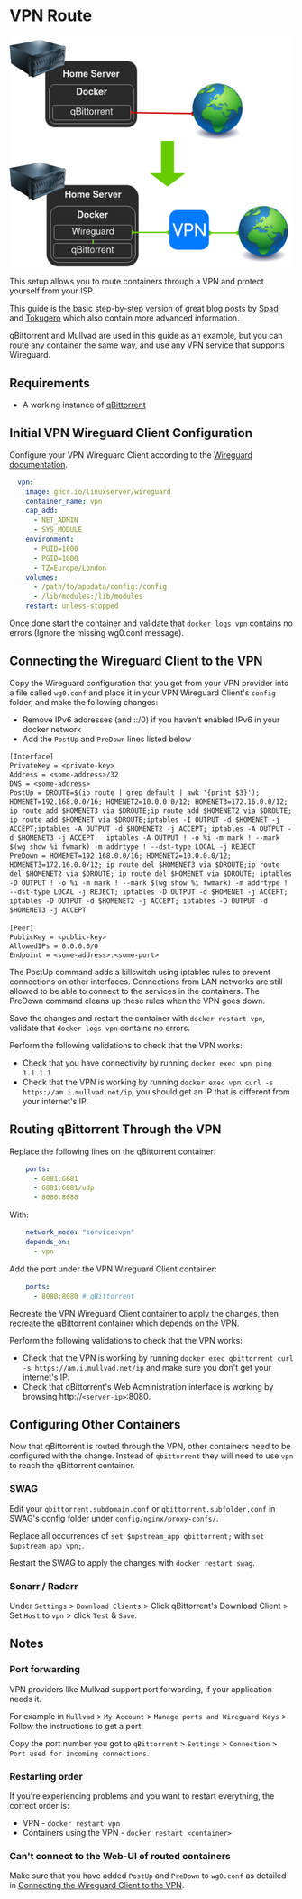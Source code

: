 # VPN Route
![VPN](images/vpn.png)

This setup allows you to route containers through a VPN and protect yourself from your ISP.

This guide is the basic step-by-step version of great blog posts by [Spad](https://spad.uk/wireguard-as-a-vpn-client-in-docker-using-pia/) and [Tokugero](https://bs.tokugero.com/books/wireguard/page/docker-compose-with-mullvad-wireguard-arbitrary-service) which also contain more advanced information.

qBittorrent and Mullvad are used in this guide as an example, but you can route any container the same way, and use any VPN service that supports Wireguard.

## Requirements

- A working instance of [qBittorrent](https://github.com/linuxserver/docker-qbittorrent)

## Initial VPN Wireguard Client Configuration

Configure your VPN Wireguard Client according to the [Wireguard documentation](https://github.com/linuxserver/docker-wireguard).

```YAML
  vpn:
    image: ghcr.io/linuxserver/wireguard
    container_name: vpn
    cap_add:
      - NET_ADMIN
      - SYS_MODULE
    environment:
      - PUID=1000
      - PGID=1000
      - TZ=Europe/London
    volumes:
      - /path/to/appdata/config:/config
      - /lib/modules:/lib/modules
    restart: unless-stopped
```

Once done start the container and validate that `docker logs vpn` contains no errors (Ignore the missing wg0.conf message).

## Connecting the Wireguard Client to the VPN

Copy the Wireguard configuration that you get from your VPN provider into a file called `wg0.conf` and place it in your VPN Wireguard Client's `config` folder, and make the following changes:

- Remove IPv6 addresses (and ::/0) if you haven't enabled IPv6 in your docker network
- Add the `PostUp` and `PreDown` lines listed below
```Nginx
[Interface]
PrivateKey = <private-key>
Address = <some-address>/32
DNS = <some-address>
PostUp = DROUTE=$(ip route | grep default | awk '{print $3}'); HOMENET=192.168.0.0/16; HOMENET2=10.0.0.0/12; HOMENET3=172.16.0.0/12; ip route add $HOMENET3 via $DROUTE;ip route add $HOMENET2 via $DROUTE; ip route add $HOMENET via $DROUTE;iptables -I OUTPUT -d $HOMENET -j ACCEPT;iptables -A OUTPUT -d $HOMENET2 -j ACCEPT; iptables -A OUTPUT -d $HOMENET3 -j ACCEPT;  iptables -A OUTPUT ! -o %i -m mark ! --mark $(wg show %i fwmark) -m addrtype ! --dst-type LOCAL -j REJECT
PreDown = HOMENET=192.168.0.0/16; HOMENET2=10.0.0.0/12; HOMENET3=172.16.0.0/12; ip route del $HOMENET3 via $DROUTE;ip route del $HOMENET2 via $DROUTE; ip route del $HOMENET via $DROUTE; iptables -D OUTPUT ! -o %i -m mark ! --mark $(wg show %i fwmark) -m addrtype ! --dst-type LOCAL -j REJECT; iptables -D OUTPUT -d $HOMENET -j ACCEPT; iptables -D OUTPUT -d $HOMENET2 -j ACCEPT; iptables -D OUTPUT -d $HOMENET3 -j ACCEPT

[Peer]
PublicKey = <public-key>
AllowedIPs = 0.0.0.0/0
Endpoint = <some-address>:<some-port>
```
The PostUp command adds a killswitch using iptables rules to prevent connections on other interfaces. Connections from LAN networks are still allowed to be able to connect to the services in the containers.
The PreDown command cleans up these rules when the VPN goes down.

Save the changes and restart the container with `docker restart vpn`, validate that `docker logs vpn` contains no errors.

Perform the following validations to check that the VPN works:

- Check that you have connectivity by running `docker exec vpn ping 1.1.1.1`
- Check that the VPN is working by running `docker exec vpn curl -s https://am.i.mullvad.net/ip`, you should get an IP that is different from your internet's IP.

## Routing qBittorrent Through the VPN

Replace the following lines on the qBittorrent container:

```YAML
    ports:
      - 6881:6881
      - 6881:6881/udp
      - 8080:8080
```

With:

```YAML
    network_mode: "service:vpn"
    depends_on:
      - vpn
```

Add the port under the VPN Wireguard Client container:

```YAML
    ports:
      - 8080:8080 # qBittorrent
```

Recreate the VPN Wireguard Client container to apply the changes, then recreate the qBittorrent container which depends on the VPN.

Perform the following validations to check that the VPN works:

- Check that the VPN is working by running `docker exec qbittorrent curl -s https://am.i.mullvad.net/ip` and make sure you don't get your internet's IP.
- Check that qBittorrent's Web Administration interface is working by browsing http://`<server-ip>`:8080.

## Configuring Other Containers

Now that qBittorrent is routed through the VPN, other containers need to be configured with the change.
Instead of `qbittorrent` they will need to use `vpn` to reach the qBittorrent container.

### SWAG

Edit your `qbittorrent.subdomain.conf` or `qbittorrent.subfolder.conf` in SWAG's config folder under `config/nginx/proxy-confs/`.

Replace all occurrences of `set $upstream_app qbittorrent;` with `set $upstream_app vpn;`.

Restart the SWAG to apply the changes with `docker restart swag`.

### Sonarr / Radarr

Under `Settings` > `Download Clients` > Click qBittorrent's Download Client > Set `Host` to `vpn` > click `Test` & `Save`.

## Notes

### Port forwarding

VPN providers like Mullvad support port forwarding, if your application needs it.

For example in `Mullvad` > `My Account` > `Manage ports and Wireguard Keys` > Follow the instructions to get a port.

Copy the port number you got to `qBittorrent` > `Settings` > `Connection` > `Port used for incoming connections`.

### Restarting order

If you're experiencing problems and you want to restart everything, the correct order is:

- VPN - `docker restart vpn`
- Containers using the VPN - `docker restart <container>`

### Can't connect to the Web-UI of routed containers

Make sure that you have added `PostUp` and `PreDown` to `wg0.conf` as detailed in [Connecting the Wireguard Client to the VPN](https://gist.github.com/quietsy/fa1d6899af13bd7ea9dea4059d1a7a65#connecting-the-wireguard-client-to-the-vpn).
